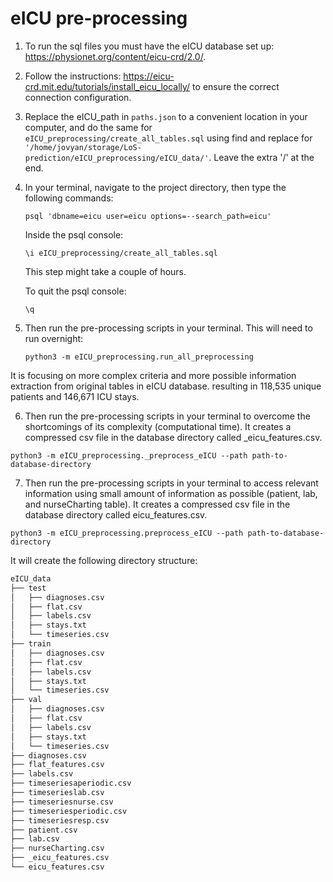 eICU pre-processing
==================================

1) To run the sql files you must have the eICU database set up: https://physionet.org/content/eicu-crd/2.0/. 

2) Follow the instructions: https://eicu-crd.mit.edu/tutorials/install_eicu_locally/ to ensure the correct connection configuration. 

3) Replace the eICU_path in `paths.json` to a convenient location in your computer, and do the same for `eICU_preprocessing/create_all_tables.sql` using find and replace for 
`'/home/jovyan/storage/LoS-prediction/eICU_preprocessing/eICU_data/'`. Leave the extra '/' at the end.

4) In your terminal, navigate to the project directory, then type the following commands:

    ```
    psql 'dbname=eicu user=eicu options=--search_path=eicu'
    ```
    
    Inside the psql console:
    
    ```
    \i eICU_preprocessing/create_all_tables.sql
    ```
    
    This step might take a couple of hours.
    
    To quit the psql console:
    
    ```
    \q
    ```
    
5) Then run the pre-processing scripts in your terminal. This will need to run overnight:

    ```
    python3 -m eICU_preprocessing.run_all_preprocessing
    ```
  
 It is focusing on more complex criteria and more possible information extraction from original tables in eICU database. resulting in 118,535 unique patients and 146,671 ICU stays.


6) Then run the pre-processing scripts in your terminal to overcome the shortcomings of its complexity (computational time). It creates a compressed csv file in the database directory called _eicu_features.csv.

```
python3 -m eICU_preprocessing._preprocess_eICU --path path-to-database-directory 
```

7) Then run the pre-processing scripts in your terminal to access relevant information using small amount of information as possible (patient, lab, and nurseCharting table). It creates a compressed csv file in the database directory called eicu_features.csv.

```
python3 -m eICU_preprocessing.preprocess_eICU --path path-to-database-directory 
```

It will create the following directory structure:

```bash
eICU_data
├── test
│   ├── diagnoses.csv
│   ├── flat.csv
│   ├── labels.csv
│   ├── stays.txt
│   └── timeseries.csv
├── train
│   ├── diagnoses.csv
│   ├── flat.csv
│   ├── labels.csv
│   ├── stays.txt
│   └── timeseries.csv
├── val
│   ├── diagnoses.csv
│   ├── flat.csv
│   ├── labels.csv
│   ├── stays.txt
│   └── timeseries.csv
├── diagnoses.csv
├── flat_features.csv
├── labels.csv
├── timeseriesaperiodic.csv
├── timeserieslab.csv
├── timeseriesnurse.csv
├── timeseriesperiodic.csv
├── timeseriesresp.csv
├── patient.csv
├── lab.csv
├── nurseCharting.csv
├── _eicu_features.csv
└── eicu_features.csv
```